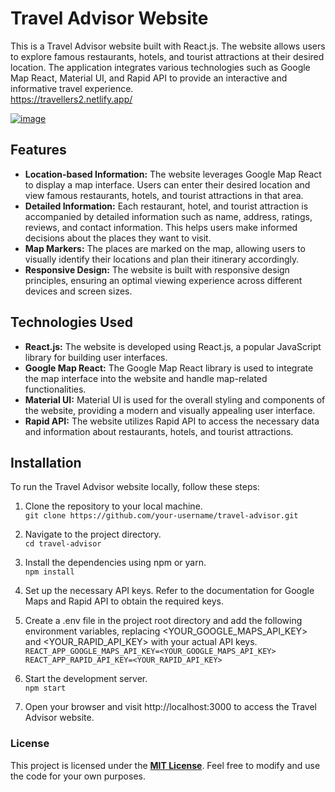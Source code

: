 # Travel Advisor Website
This is a Travel Advisor website built with React.js. The website allows users to explore famous restaurants, hotels, and tourist attractions at their desired location. The application integrates various technologies such as Google Map React, Material UI, and Rapid API to provide an interactive and informative travel experience. <br>
https://travellers2.netlify.app/

[![image](https://github.com/HarshDeswal/travel_advisor/assets/94471009/e522ae52-d76e-48ac-b503-c85dc32c2e3c)](https://travellers2.netlify.app/)



## Features

* **Location-based Information:** The website leverages Google Map React to display a map interface. Users can enter their desired location and view famous restaurants, hotels, and tourist attractions in that area.
* **Detailed Information:** Each restaurant, hotel, and tourist attraction is accompanied by detailed information such as name, address, ratings, reviews, and contact information. This helps users make informed decisions about the places they want to visit.
* **Map Markers:** The places are marked on the map, allowing users to visually identify their locations and plan their itinerary accordingly.
* **Responsive Design:** The website is built with responsive design principles, ensuring an optimal viewing experience across different devices and screen sizes.

## Technologies Used

* **React.js:** The website is developed using React.js, a popular JavaScript library for building user interfaces.
* **Google Map React:** The Google Map React library is used to integrate the map interface into the website and handle map-related functionalities.
* **Material UI:** Material UI is used for the overall styling and components of the website, providing a modern and visually appealing user interface.
* **Rapid API:** The website utilizes Rapid API to access the necessary data and information about restaurants, hotels, and tourist attractions.

## Installation

To run the Travel Advisor website locally, follow these steps:
1. Clone the repository to your local machine.<br>
```git clone https://github.com/your-username/travel-advisor.git```

2. Navigate to the project directory.<br>
```cd travel-advisor```

3. Install the dependencies using npm or yarn.<br>
```npm install```

4. Set up the necessary API keys. Refer to the documentation for Google Maps and Rapid API to obtain the required keys.

5. Create a .env file in the project root directory and add the following environment variables, replacing <YOUR_GOOGLE_MAPS_API_KEY> and <YOUR_RAPID_API_KEY> with your actual API keys.<br>
```REACT_APP_GOOGLE_MAPS_API_KEY=<YOUR_GOOGLE_MAPS_API_KEY>```<br>
```REACT_APP_RAPID_API_KEY=<YOUR_RAPID_API_KEY>```

6. Start the development server.<br>
```npm start```

7. Open your browser and visit http://localhost:3000 to access the Travel Advisor website.

### License
This project is licensed under the [**MIT License**]([https://chat.openai.com/LICENSE](https://opensource.org/license/mit/)). Feel free to modify and use the code for your own purposes.


